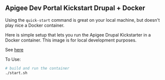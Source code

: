 Apigee Dev Portal Kickstart Drupal + Docker
---

Using the `quick-start` command is great on your local machine, but doesn't play nice a Docker container.

Here is simple setup that lets you run the Apigee Drupal Kickstarter in a Docker container. This image is for local development purposes.

See [here](https://github.com/apigee/apigee-devportal-kickstart-drupal)


To Use:
``` bash
# build and run the container
./start.sh
```
